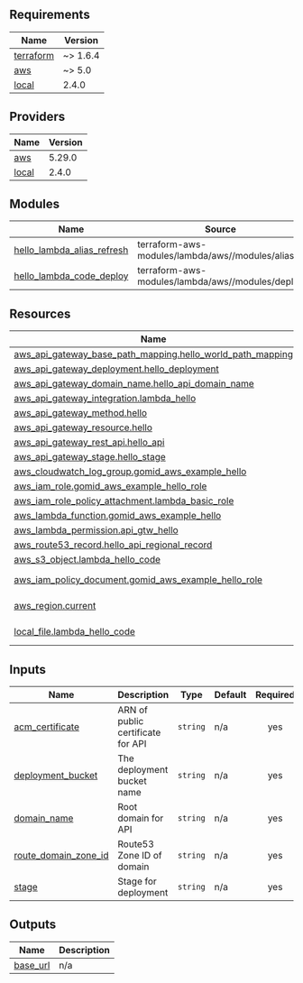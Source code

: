 ## Requirements

| Name | Version |
|------|---------|
| <a name="requirement_terraform"></a> [terraform](#requirement\_terraform) | ~> 1.6.4 |
| <a name="requirement_aws"></a> [aws](#requirement\_aws) | ~> 5.0 |
| <a name="requirement_local"></a> [local](#requirement\_local) | 2.4.0 |

## Providers

| Name | Version |
|------|---------|
| <a name="provider_aws"></a> [aws](#provider\_aws) | 5.29.0 |
| <a name="provider_local"></a> [local](#provider\_local) | 2.4.0 |

## Modules

| Name | Source | Version |
|------|--------|---------|
| <a name="module_hello_lambda_alias_refresh"></a> [hello\_lambda\_alias\_refresh](#module\_hello\_lambda\_alias\_refresh) | terraform-aws-modules/lambda/aws//modules/alias | 6.5.0 |
| <a name="module_hello_lambda_code_deploy"></a> [hello\_lambda\_code\_deploy](#module\_hello\_lambda\_code\_deploy) | terraform-aws-modules/lambda/aws//modules/deploy | 6.5.0 |

## Resources

| Name | Type |
|------|------|
| [aws_api_gateway_base_path_mapping.hello_world_path_mapping](https://registry.terraform.io/providers/hashicorp/aws/latest/docs/resources/api_gateway_base_path_mapping) | resource |
| [aws_api_gateway_deployment.hello_deployment](https://registry.terraform.io/providers/hashicorp/aws/latest/docs/resources/api_gateway_deployment) | resource |
| [aws_api_gateway_domain_name.hello_api_domain_name](https://registry.terraform.io/providers/hashicorp/aws/latest/docs/resources/api_gateway_domain_name) | resource |
| [aws_api_gateway_integration.lambda_hello](https://registry.terraform.io/providers/hashicorp/aws/latest/docs/resources/api_gateway_integration) | resource |
| [aws_api_gateway_method.hello](https://registry.terraform.io/providers/hashicorp/aws/latest/docs/resources/api_gateway_method) | resource |
| [aws_api_gateway_resource.hello](https://registry.terraform.io/providers/hashicorp/aws/latest/docs/resources/api_gateway_resource) | resource |
| [aws_api_gateway_rest_api.hello_api](https://registry.terraform.io/providers/hashicorp/aws/latest/docs/resources/api_gateway_rest_api) | resource |
| [aws_api_gateway_stage.hello_stage](https://registry.terraform.io/providers/hashicorp/aws/latest/docs/resources/api_gateway_stage) | resource |
| [aws_cloudwatch_log_group.gomid_aws_example_hello](https://registry.terraform.io/providers/hashicorp/aws/latest/docs/resources/cloudwatch_log_group) | resource |
| [aws_iam_role.gomid_aws_example_hello_role](https://registry.terraform.io/providers/hashicorp/aws/latest/docs/resources/iam_role) | resource |
| [aws_iam_role_policy_attachment.lambda_basic_role](https://registry.terraform.io/providers/hashicorp/aws/latest/docs/resources/iam_role_policy_attachment) | resource |
| [aws_lambda_function.gomid_aws_example_hello](https://registry.terraform.io/providers/hashicorp/aws/latest/docs/resources/lambda_function) | resource |
| [aws_lambda_permission.api_gtw_hello](https://registry.terraform.io/providers/hashicorp/aws/latest/docs/resources/lambda_permission) | resource |
| [aws_route53_record.hello_api_regional_record](https://registry.terraform.io/providers/hashicorp/aws/latest/docs/resources/route53_record) | resource |
| [aws_s3_object.lambda_hello_code](https://registry.terraform.io/providers/hashicorp/aws/latest/docs/resources/s3_object) | resource |
| [aws_iam_policy_document.gomid_aws_example_hello_role](https://registry.terraform.io/providers/hashicorp/aws/latest/docs/data-sources/iam_policy_document) | data source |
| [aws_region.current](https://registry.terraform.io/providers/hashicorp/aws/latest/docs/data-sources/region) | data source |
| [local_file.lambda_hello_code](https://registry.terraform.io/providers/hashicorp/local/2.4.0/docs/data-sources/file) | data source |

## Inputs

| Name | Description | Type | Default | Required |
|------|-------------|------|---------|:--------:|
| <a name="input_acm_certificate"></a> [acm\_certificate](#input\_acm\_certificate) | ARN of public certificate for API | `string` | n/a | yes |
| <a name="input_deployment_bucket"></a> [deployment\_bucket](#input\_deployment\_bucket) | The deployment bucket name | `string` | n/a | yes |
| <a name="input_domain_name"></a> [domain\_name](#input\_domain\_name) | Root domain for API | `string` | n/a | yes |
| <a name="input_route_domain_zone_id"></a> [route\_domain\_zone\_id](#input\_route\_domain\_zone\_id) | Route53 Zone ID of domain | `string` | n/a | yes |
| <a name="input_stage"></a> [stage](#input\_stage) | Stage for deployment | `string` | n/a | yes |

## Outputs

| Name | Description |
|------|-------------|
| <a name="output_base_url"></a> [base\_url](#output\_base\_url) | n/a |
